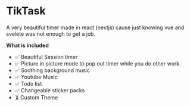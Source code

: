 # TikTask
A very beautiful timer made in react (nextjs) cause just knowing vue and svelete was not enough to get a job.

**What is included**
- ✅ Beautiful Session timer
- ✅ Picture in picture mode to pop out timer while you do other work.
- ✅ Soothing background music
- ✅ Youtube Music
- ✅ Todo list
- ✅ Changeable sticker packs
- ⏳ Custom Theme